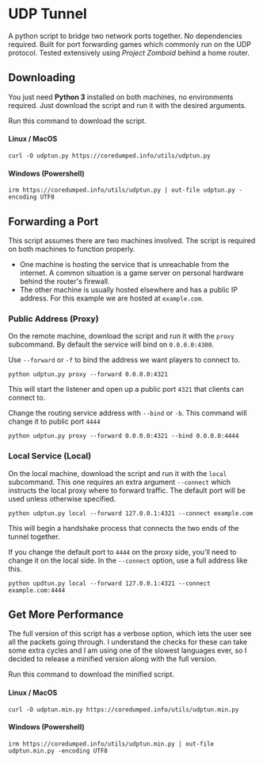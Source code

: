 # UDP Tunnel

A python script to bridge two network ports together. No dependencies required. Built for
port forwarding games which commonly run on the UDP protocol. Tested extensively using _Project Zomboid_ behind a home router.

## Downloading
You just need __Python 3__ installed on both machines, no environments required. Just download
the script and run it with the desired arguments.

Run this command to download the script.
#### Linux / MacOS
    curl -O udptun.py https://coredumped.info/utils/udptun.py
#### Windows (Powershell)
    irm https://coredumped.info/utils/udptun.py | out-file udptun.py -encoding UTF8

## Forwarding a Port
This script assumes there are two machines involved. The script is required on both machines to function properly.
- One machine is hosting the service that is unreachable from the internet. A common situation is a game server on personal hardware behind the router's firewall.
- The other machine is usually hosted elsewhere and has a public IP address. For this example we are hosted at `example.com`.

### Public Address (Proxy)
On the remote machine, download the script and run it with the `proxy` subcommand. By 
default the service will bind on `0.0.0.0:4300`. 

Use `--forward` or `-f` to bind the address we want players to connect to.

    python udptun.py proxy --forward 0.0.0.0:4321

This will start the listener and open up a public port `4321` that clients can connect to. 

Change the routing service address with `--bind` or `-b`. This command will change it to public port `4444`

    python udptun.py proxy --forward 0.0.0.0:4321 --bind 0.0.0.0:4444

### Local Service (Local)
On the local machine, download the script and run it with the `local` subcommand. This
one requires an extra argument `--connect` which instructs the local proxy where to
forward traffic. The default port will be used unless otherwise specified.

    python udptun.py local --forward 127.0.0.1:4321 --connect example.com

This will begin a handshake process that connects the two ends of the tunnel together. 

If you change the default port to `4444` on the proxy side, you'll need to change it on the local side. In the `--connect`
option, use a full address like this.

    python updtun.py local --forward 127.0.0.1:4321 --connect example.com:4444

## Get More Performance
The full version of this script has a verbose option, which lets the user see all the
packets going through. I understand the checks for these can take some extra cycles and
I am using one of the slowest languages ever, so I decided to release a minified version
along with the full version.

Run this command to download the minified script.
#### Linux / MacOS
    curl -O udptun.min.py https://coredumped.info/utils/udptun.min.py
#### Windows (Powershell)
    irm https://coredumped.info/utils/udptun.min.py | out-file udptun.min.py -encoding UTF8
